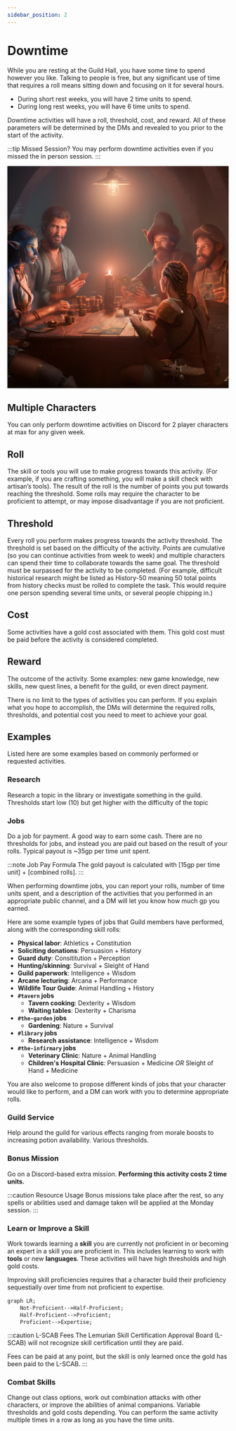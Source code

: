 ```yaml
---
sidebar_position: 2
---
```


# Downtime

While you are resting at the Guild Hall, you have some time to spend however you like.
Talking to people is free, but any significant use of time that requires a roll means sitting down and focusing on it for several hours.

- During short rest weeks, you will have 2 time units to spend.
- During long rest weeks, you will have 6 time units to spend.

Downtime activities will have a roll, threshold, cost, and reward.
All of these parameters will be determined by the DMs and revealed to you prior to the start of the activity.

:::tip Missed Session?
You may perform downtime activities even if you missed the in person session.
:::

![variety of adventurers playing cards at the tavern](downtime.png)

## Multiple Characters

You can only perform downtime activities on Discord for 2 player characters at max for any given week.

## Roll

The skill or tools you will use to make progress towards this activity. (For example, if you are crafting something, you will make a skill check with artisan’s tools). The result of the roll is the number of points you put towards reaching the threshold. Some rolls may require the character to be proficient to attempt, or may impose disadvantage if you are not proficient.

## Threshold

Every roll you perform makes progress towards the activity threshold. The threshold is set based on the difficulty of the activity. Points are cumulative (so you can continue activities from week to week) and multiple characters can spend their time to collaborate towards the same goal. The threshold must be surpassed for the activity to be completed. (For example, difficult historical research might be listed as History-50 meaning 50 total points from history checks must be rolled to complete the task. This would require one person spending several time units, or several people chipping in.)

## Cost

Some activities have a gold cost associated with them. This gold cost must be paid before the activity is considered completed.

## Reward

The outcome of the activity. Some examples: new game knowledge, new skills, new quest lines, a benefit for the guild, or even direct payment.

There is no limit to the types of activities you can perform. If you explain what you hope to accomplish, the DMs will determine the required rolls, thresholds, and potential cost you need to meet to achieve your goal.

## Examples

Listed here are some examples based on commonly performed or requested activities.

### Research

Research a topic in the library or investigate something in the guild. Thresholds start low (10) but get higher with the difficulty of the topic

### Jobs

Do a job for payment. A good way to earn some cash. There are no thresholds for jobs, and instead you are paid out based on the result of your rolls. Typical payout is ~35gp per time unit spent.

:::note Job Pay Formula
The gold payout is calculated with [15gp per time unit] + [combined rolls].
:::

When performing downtime jobs, you can report your rolls, number of time units spent, and a description of the activities that you performed in an appropriate public channel, and a DM will let you know how much gp you earned.

Here are some example types of jobs that Guild members have performed, along with the corresponding skill rolls:

- **Physical labor**: Athletics + Constitution
- **Soliciting donations**: Persuasion + History
- **Guard duty**: Consititution + Perception
- **Hunting/skinning**: Survival + Sleight of Hand
- **Guild paperwork**: Intelligence + Wisdom
- **Arcane lecturing**: Arcana + Performance
- **Wildlife Tour Guide**: Animal Handling + History
- **`#tavern` jobs**
  - **Tavern cooking**: Dexterity + Wisdom
  - **Waiting tables**: Dexterity + Charisma
- **`#the-garden` jobs**
  - **Gardening**: Nature + Survival
- **`#library` jobs**
  - **Research assistance**: Intelligence + Wisdom
- **`#the-infirmary` jobs**
  - **Veterinary Clinic**: Nature + Animal Handling
  - **Children's Hospital Clinic**: Persuasion + Medicine _OR_ Sleight of Hand + Medicine

You are also welcome to propose different kinds of jobs that your character would like to perform, and a DM can work with you to determine appropriate rolls.

### Guild Service

Help around the guild for various effects ranging from morale boosts to increasing potion availability. Various thresholds.

### Bonus Mission

Go on a Discord-based extra mission. **Performing this activity costs 2 time units.**

:::caution Resource Usage
Bonus missions take place after the rest, so any spells or abilities used and damage taken will be applied at the Monday session.
:::

### Learn or Improve a Skill

Work towards learning a **skill** you are currently not proficient in or becoming an expert in a skill you are proficient in. This includes learning to work with **tools** or new **languages**. These activities will have high thresholds and high gold costs.

Improving skill proficiencies requires that a character build their proficiency sequestially over time from not proficient to expertise.

```mermaid
graph LR;
    Not-Proficient-->Half-Proficient;
    Half-Proficient-->Proficient;
    Proficient-->Expertise;
```

:::caution L-SCAB Fees
The Lemurian Skill Certification Approval Board (L-SCAB) will not recognize skill certification until they are paid.

Fees can be paid at any point, but the skill is only learned once the gold has been paid to the L-SCAB.
:::

### Combat Skills

Change out class options, work out combination attacks with other characters, or improve the abilities of animal companions.
Variable thresholds and gold costs depending.
You can perform the same activity multiple times in a row as long as you have the time units.
